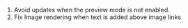 1. Avoid updates when the preview mode is not enabled.
2. Fix Image rendering when text is added above image links

